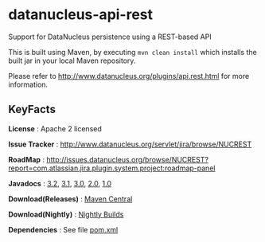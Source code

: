datanucleus-api-rest
====================

Support for DataNucleus persistence using a REST-based API

This is built using Maven, by executing `mvn clean install` which installs the built jar in your local Maven
repository.

Please refer to http://www.datanucleus.org/plugins/api.rest.html  for more information.

KeyFacts
--------
__License__ : Apache 2 licensed

__Issue Tracker__ : http://www.datanucleus.org/servlet/jira/browse/NUCREST

__RoadMap__ : http://issues.datanucleus.org/browse/NUCREST?report=com.atlassian.jira.plugin.system.project:roadmap-panel

__Javadocs__ : [3.2](http://www.datanucleus.org/javadocs/api.rest/3.2/), [3.1](http://www.datanucleus.org/javadocs/api.rest/3.1/), [3.0](http://www.datanucleus.org/javadocs/api.rest/3.0/),  [2.0](http://www.datanucleus.org/javadocs/api.rest/2.0/), [1.0](http://www.datanucleus.org/javadocs/api.rest/1.0/)

__Download(Releases)__ : [Maven Central](http://central.maven.org/maven2/org/datanucleus/datanucleus-api-rest)

__Download(Nightly)__ : [Nightly Builds](http://central.maven.org/maven2/org/datanucleus/datanucleus-api-rest)

__Dependencies__ : See file [pom.xml](pom.xml)
